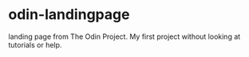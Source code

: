 # odin-landingpage
landing page from The Odin Project.
My first project without looking at tutorials or help.